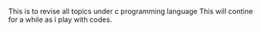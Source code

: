 This is to revise all topics under c programming language
This will contine for a while as i play with codes.
